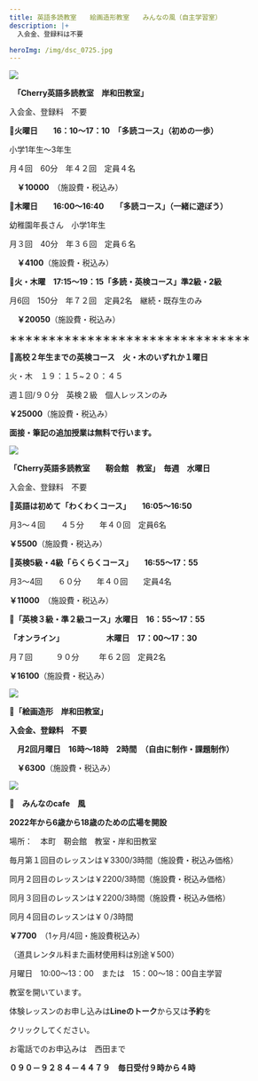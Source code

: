 ```yaml
---
title: 英語多読教室　　絵画造形教室　　みんなの風（自主学習室）　　
description: |+
  入会金、登録料は不要　

heroImg: /img/dsc_0725.jpg
---
```

![](/img/storypic_00011682_burst220624165241.jpg)

　**「Cherry英語多読教室　岸和田教室」**

入会金、登録料　不要　

🍒**火曜日　　16：10～17：10　「多読コース」（初めの一歩）**

小学1年生～3年生

月４回　60分　年４２回　定員４名　

　**￥10000**　（施設費・税込み）

🍒**木曜日　　16:00～16:40　　「多読コース」（一緒に遊ぼう）**

幼稚園年長さん　小学1年生

月３回　40分　年３６回　定員６名　

　**￥4100**（施設費・税込み）

🍒**火・木曜　17:15～19：15「多読・英検コース」準2級・2級**

月6回　150分　年７２回　定員2名　継続・既存生のみ　

　**￥20050**（施設費・税込み）

**＊＊＊＊＊＊＊＊＊＊＊＊＊＊＊＊＊＊＊＊＊＊＊＊＊＊＊＊＊＊＊**

🍒**高校２年生までの英検コース　火・木のいずれか１曜日**

火・木　１９：１５~２０：４５　

週１回/９０分　英検２級　個人レッスンのみ

**￥25000**（施設費・税込み）

**面接・筆記の追加授業は無料で行います。**

![](/img/amusement-gfaf128fad_640.jpg)

**「Cherry英語多読教室　　靭会館　教室」　毎週　水曜日**

入会金、登録料　不要　　

🍒**英語は初めて「わくわくコース」　　16:05～16:50**

月3～４回　　４５分　　年４０回　定員6名　

**￥5500**（施設費・税込み）

🍒**英検5級・4級「らくらくコース」　　16:55～17：55**

月3～4回　　６０分　　年４０回　　定員4名　

**￥11000**　（施設費・税込み）

🍒**「英検３級・準２級コース」水曜日　16：55～17：55**

**「オンライン」　　　　　　木曜日　17：00～17：30**　

月７回　　　９０分　 　 年６２回　定員2名　

**￥16100**（施設費・税込み）　

![](/img/dsc_0738.jpg)

🍒**「絵画造形　岸和田教室」**

**入会金、登録料　不要**

　**月2回月曜日　16時～18時　2時間　（自由に制作・課題制作）**

　**￥6300**（施設費・税込み）

![](/img/key-g73526cd3b_640.jpg)

**🍒　みんなのcafe　風**

**2022年から6歳から18歳のための広場を開設**

場所：　本町　靭会館　教室・岸和田教室

毎月第１回目のレッスンは￥3300/3時間（施設費・税込み価格）

同月２回目のレッスンは￥2200/3時間（施設費・税込み価格）

同月３回目のレッスンは￥2200/3時間（施設費・税込み価格）

同月４回目のレッスンは￥０/3時間

**￥7700**　（1ヶ月/4回・施設費税込み）

（道具レンタル料また画材使用料は別途￥500）

月曜日　10:00～13：00　または　15：00～18：00自主学習

教室を開いています。

体験レッスンのお申し込みは**Lineのトーク**から又は**予約**を

クリックしてください。

お電話でのお申込みは　西田まで

**０９０－９２８４－４４７９　毎日受付９時から４時**